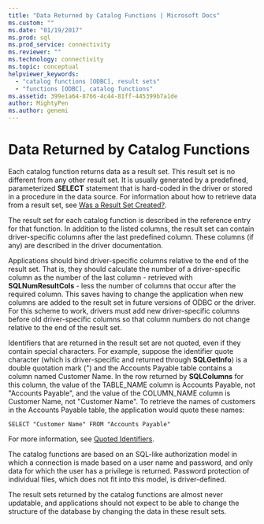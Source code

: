 ```yaml
---
title: "Data Returned by Catalog Functions | Microsoft Docs"
ms.custom: ""
ms.date: "01/19/2017"
ms.prod: sql
ms.prod_service: connectivity
ms.reviewer: ""
ms.technology: connectivity
ms.topic: conceptual
helpviewer_keywords: 
  - "catalog functions [ODBC], result sets"
  - "functions [ODBC], catalog functions"
ms.assetid: 399e1a64-8766-4c44-81ff-445399b7a1de
author: MightyPen
ms.author: genemi
---
```

# Data Returned by Catalog Functions
Each catalog function returns data as a result set. This result set is no different from any other result set. It is usually generated by a predefined, parameterized **SELECT** statement that is hard-coded in the driver or stored in a procedure in the data source. For information about how to retrieve data from a result set, see [Was a Result Set Created?](../../../odbc/reference/develop-app/was-a-result-set-created.md).  
  
 The result set for each catalog function is described in the reference entry for that function. In addition to the listed columns, the result set can contain driver-specific columns after the last predefined column. These columns (if any) are described in the driver documentation.  
  
 Applications should bind driver-specific columns relative to the end of the result set. That is, they should calculate the number of a driver-specific column as the number of the last column - retrieved with **SQLNumResultCols** - less the number of columns that occur after the required column. This saves having to change the application when new columns are added to the result set in future versions of ODBC or the driver. For this scheme to work, drivers must add new driver-specific columns before old driver-specific columns so that column numbers do not change relative to the end of the result set.  
  
 Identifiers that are returned in the result set are not quoted, even if they contain special characters. For example, suppose the identifier quote character (which is driver-specific and returned through **SQLGetInfo**) is a double quotation mark (") and the Accounts Payable table contains a column named Customer Name. In the row returned by **SQLColumns** for this column, the value of the TABLE_NAME column is Accounts Payable, not "Accounts Payable", and the value of the COLUMN_NAME column is Customer Name, not "Customer Name". To retrieve the names of customers in the Accounts Payable table, the application would quote these names:  
  
```  
SELECT "Customer Name" FROM "Accounts Payable"  
```  
  
 For more information, see [Quoted Identifiers](../../../odbc/reference/develop-app/quoted-identifiers.md).  
  
 The catalog functions are based on an SQL-like authorization model in which a connection is made based on a user name and password, and only data for which the user has a privilege is returned. Password protection of individual files, which does not fit into this model, is driver-defined.  
  
 The result sets returned by the catalog functions are almost never updatable, and applications should not expect to be able to change the structure of the database by changing the data in these result sets.
